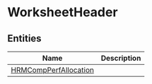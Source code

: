 
# WorksheetHeader


## Entities

|Name|Description|
|---|---|
|[HRMCompPerfAllocation](HRMCompPerfAllocation.cdm.json)||
